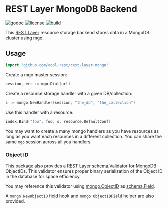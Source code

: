 # REST Layer MongoDB Backend

[![godoc](http://img.shields.io/badge/godoc-reference-blue.svg?style=flat)](https://godoc.org/github.com/cool-rest/rest-layer-mongo) [![license](http://img.shields.io/badge/license-MIT-red.svg?style=flat)](https://raw.githubusercontent.com/rs/rest-layer-mongo/master/LICENSE) [![build](https://img.shields.io/travis/rs/rest-layer-mongo.svg?style=flat)](https://travis-ci.org/rs/rest-layer-mongo)

This [REST Layer](https://github.com/cool-rest/rest-layer) resource storage backend stores data in a MongoDB cluster using [mgo](https://godoc.org/labix.org/v2/mgo).

## Usage

```go
import "github.com/cool-rest/rest-layer-mongo"
```

Create a mgo master session:

```go
session, err := mgo.Dial(url)
```

Create a resource storage handler with a given DB/collection:

```go
s := mongo.NewHandler(session, "the_db", "the_collection")
```

Use this handler with a resource:

```go
index.Bind("foo", foo, s, resource.DefaultConf)
```

You may want to create a many mongo handlers as you have resources as long as you want each resources in a different collection. You can share the same `mgo` session across all you handlers.

### Object ID

This package also provides a REST Layer [schema.Validator](https://godoc.org/github.com/cool-rest/rest-layer/schema#Validator) for MongoDB ObjectIDs. This validator ensures proper binary serialization of the Object ID in the database for space efficiency.

You may reference this validator using [mongo.ObjectID](https://godoc.org/github.com/cool-rest/rest-layer-mongo#ObjectID) as [schema.Field](https://godoc.org/github.com/cool-rest/rest-layer/schema#Field).

A `mongo.NewObjectID` field hook and `mongo.ObjectIDField` helper are also provided.
